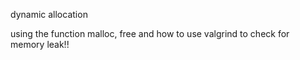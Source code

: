 dynamic allocation

using the function malloc, free and how to use valgrind to check for memory leak!!
